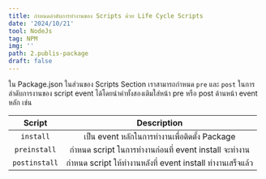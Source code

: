 ```yaml
---
title: กำหนดลำดับการทำงานของ Scripts ด้วย Life Cycle Scripts
date: '2024/10/21'
tool: NodeJs
tag: NPM
img: ''
path: 2.publis-package
draft: false
---
```

ใน Package.json ในส่วนของ Scripts Section เราสามารถกำหนด `pre` และ `post` ในการลำดับการงานของ script event ได้โดยนำคำทั้งสองเติมใส่หน้า pre หรือ post ด้านหน้า event หลัก เช่น

|Script|Description|
|:---:|:---:|
|`install`|เป็น event หลักในการทำงานเพื่อติดตั้ง Package|
|`preinstall`| กำหนด script ในการทำงานก่อนที่ event install จะทำงาน|
|`postinstall`|กำหนด script ให้ทำงานหลังที่ event install ทำงานเสร็จแล้ว|

